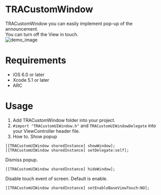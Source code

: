 TRACustomWindow
===============

TRACustomWindow you can easily implement pop-up of the announcement.  
You can turn off the View in touch.  
![demo_image](https://raw.github.com/wiki/travitu/my-resources/3b68879f58cb2818a69c320b6479022f.gif)

Requirements
===============
* iOS 6.0 or later  
* Xcode 5.1 or later
* ARC

Usage
===============
1. Add TRACustomWindow folder into your project.
2. `#import "TRACustomUIWindow.h"` and `TRACustomUIWindowDelegate` into your ViewController header file.
3. How to.
Show popup
``` 
[[TRACustomUIWindow sharedInstance] showWindow];  
[[TRACustomUIWindow sharedInstance] setDelegate:self];  
```
  Dismiss popup.
```
[[TRACustomUIWindow sharedInstance] hideWindow];
```
  Disable touch event of screen. Default is enable.  
```
[[TRACustomUIWindow sharedInstance] setEnableBaseViewTouch:NO];
```
